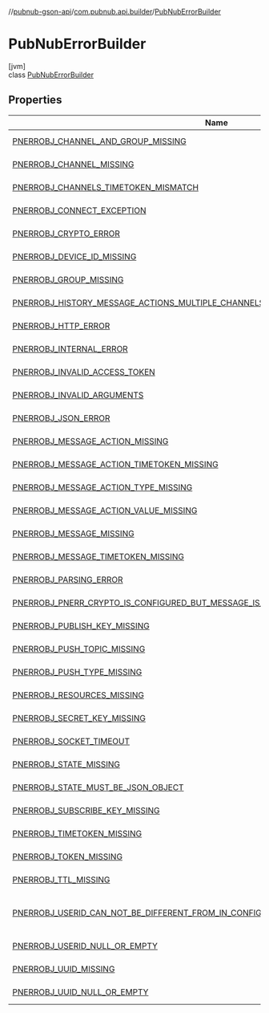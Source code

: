 //[pubnub-gson-api](../../../index.md)/[com.pubnub.api.builder](../index.md)/[PubNubErrorBuilder](index.md)

# PubNubErrorBuilder

[jvm]\
class [PubNubErrorBuilder](index.md)

## Properties

| Name | Summary |
|---|---|
| [PNERROBJ_CHANNEL_AND_GROUP_MISSING](-p-n-e-r-r-o-b-j_-c-h-a-n-n-e-l_-a-n-d_-g-r-o-u-p_-m-i-s-s-i-n-g.md) | [jvm]<br>val [PNERROBJ_CHANNEL_AND_GROUP_MISSING](-p-n-e-r-r-o-b-j_-c-h-a-n-n-e-l_-a-n-d_-g-r-o-u-p_-m-i-s-s-i-n-g.md): [PubNubError](../../../../../pubnub-core/pubnub-core-api/pubnub-core-api/com.pubnub.api/-pub-nub-error/index.md) |
| [PNERROBJ_CHANNEL_MISSING](-p-n-e-r-r-o-b-j_-c-h-a-n-n-e-l_-m-i-s-s-i-n-g.md) | [jvm]<br>val [PNERROBJ_CHANNEL_MISSING](-p-n-e-r-r-o-b-j_-c-h-a-n-n-e-l_-m-i-s-s-i-n-g.md): [PubNubError](../../../../../pubnub-core/pubnub-core-api/pubnub-core-api/com.pubnub.api/-pub-nub-error/index.md) |
| [PNERROBJ_CHANNELS_TIMETOKEN_MISMATCH](-p-n-e-r-r-o-b-j_-c-h-a-n-n-e-l-s_-t-i-m-e-t-o-k-e-n_-m-i-s-m-a-t-c-h.md) | [jvm]<br>val [PNERROBJ_CHANNELS_TIMETOKEN_MISMATCH](-p-n-e-r-r-o-b-j_-c-h-a-n-n-e-l-s_-t-i-m-e-t-o-k-e-n_-m-i-s-m-a-t-c-h.md): [PubNubError](../../../../../pubnub-core/pubnub-core-api/pubnub-core-api/com.pubnub.api/-pub-nub-error/index.md) |
| [PNERROBJ_CONNECT_EXCEPTION](-p-n-e-r-r-o-b-j_-c-o-n-n-e-c-t_-e-x-c-e-p-t-i-o-n.md) | [jvm]<br>val [PNERROBJ_CONNECT_EXCEPTION](-p-n-e-r-r-o-b-j_-c-o-n-n-e-c-t_-e-x-c-e-p-t-i-o-n.md): [PubNubError](../../../../../pubnub-core/pubnub-core-api/pubnub-core-api/com.pubnub.api/-pub-nub-error/index.md) |
| [PNERROBJ_CRYPTO_ERROR](-p-n-e-r-r-o-b-j_-c-r-y-p-t-o_-e-r-r-o-r.md) | [jvm]<br>val [PNERROBJ_CRYPTO_ERROR](-p-n-e-r-r-o-b-j_-c-r-y-p-t-o_-e-r-r-o-r.md): [PubNubError](../../../../../pubnub-core/pubnub-core-api/pubnub-core-api/com.pubnub.api/-pub-nub-error/index.md) |
| [PNERROBJ_DEVICE_ID_MISSING](-p-n-e-r-r-o-b-j_-d-e-v-i-c-e_-i-d_-m-i-s-s-i-n-g.md) | [jvm]<br>val [PNERROBJ_DEVICE_ID_MISSING](-p-n-e-r-r-o-b-j_-d-e-v-i-c-e_-i-d_-m-i-s-s-i-n-g.md): [PubNubError](../../../../../pubnub-core/pubnub-core-api/pubnub-core-api/com.pubnub.api/-pub-nub-error/index.md) |
| [PNERROBJ_GROUP_MISSING](-p-n-e-r-r-o-b-j_-g-r-o-u-p_-m-i-s-s-i-n-g.md) | [jvm]<br>val [PNERROBJ_GROUP_MISSING](-p-n-e-r-r-o-b-j_-g-r-o-u-p_-m-i-s-s-i-n-g.md): [PubNubError](../../../../../pubnub-core/pubnub-core-api/pubnub-core-api/com.pubnub.api/-pub-nub-error/index.md) |
| [PNERROBJ_HISTORY_MESSAGE_ACTIONS_MULTIPLE_CHANNELS](-p-n-e-r-r-o-b-j_-h-i-s-t-o-r-y_-m-e-s-s-a-g-e_-a-c-t-i-o-n-s_-m-u-l-t-i-p-l-e_-c-h-a-n-n-e-l-s.md) | [jvm]<br>val [PNERROBJ_HISTORY_MESSAGE_ACTIONS_MULTIPLE_CHANNELS](-p-n-e-r-r-o-b-j_-h-i-s-t-o-r-y_-m-e-s-s-a-g-e_-a-c-t-i-o-n-s_-m-u-l-t-i-p-l-e_-c-h-a-n-n-e-l-s.md): [PubNubError](../../../../../pubnub-core/pubnub-core-api/pubnub-core-api/com.pubnub.api/-pub-nub-error/index.md) |
| [PNERROBJ_HTTP_ERROR](-p-n-e-r-r-o-b-j_-h-t-t-p_-e-r-r-o-r.md) | [jvm]<br>val [PNERROBJ_HTTP_ERROR](-p-n-e-r-r-o-b-j_-h-t-t-p_-e-r-r-o-r.md): [PubNubError](../../../../../pubnub-core/pubnub-core-api/pubnub-core-api/com.pubnub.api/-pub-nub-error/index.md) |
| [PNERROBJ_INTERNAL_ERROR](-p-n-e-r-r-o-b-j_-i-n-t-e-r-n-a-l_-e-r-r-o-r.md) | [jvm]<br>val [PNERROBJ_INTERNAL_ERROR](-p-n-e-r-r-o-b-j_-i-n-t-e-r-n-a-l_-e-r-r-o-r.md): [PubNubError](../../../../../pubnub-core/pubnub-core-api/pubnub-core-api/com.pubnub.api/-pub-nub-error/index.md) |
| [PNERROBJ_INVALID_ACCESS_TOKEN](-p-n-e-r-r-o-b-j_-i-n-v-a-l-i-d_-a-c-c-e-s-s_-t-o-k-e-n.md) | [jvm]<br>val [PNERROBJ_INVALID_ACCESS_TOKEN](-p-n-e-r-r-o-b-j_-i-n-v-a-l-i-d_-a-c-c-e-s-s_-t-o-k-e-n.md): [PubNubError](../../../../../pubnub-core/pubnub-core-api/pubnub-core-api/com.pubnub.api/-pub-nub-error/index.md) |
| [PNERROBJ_INVALID_ARGUMENTS](-p-n-e-r-r-o-b-j_-i-n-v-a-l-i-d_-a-r-g-u-m-e-n-t-s.md) | [jvm]<br>val [PNERROBJ_INVALID_ARGUMENTS](-p-n-e-r-r-o-b-j_-i-n-v-a-l-i-d_-a-r-g-u-m-e-n-t-s.md): [PubNubError](../../../../../pubnub-core/pubnub-core-api/pubnub-core-api/com.pubnub.api/-pub-nub-error/index.md) |
| [PNERROBJ_JSON_ERROR](-p-n-e-r-r-o-b-j_-j-s-o-n_-e-r-r-o-r.md) | [jvm]<br>val [PNERROBJ_JSON_ERROR](-p-n-e-r-r-o-b-j_-j-s-o-n_-e-r-r-o-r.md): [PubNubError](../../../../../pubnub-core/pubnub-core-api/pubnub-core-api/com.pubnub.api/-pub-nub-error/index.md) |
| [PNERROBJ_MESSAGE_ACTION_MISSING](-p-n-e-r-r-o-b-j_-m-e-s-s-a-g-e_-a-c-t-i-o-n_-m-i-s-s-i-n-g.md) | [jvm]<br>val [PNERROBJ_MESSAGE_ACTION_MISSING](-p-n-e-r-r-o-b-j_-m-e-s-s-a-g-e_-a-c-t-i-o-n_-m-i-s-s-i-n-g.md): [PubNubError](../../../../../pubnub-core/pubnub-core-api/pubnub-core-api/com.pubnub.api/-pub-nub-error/index.md) |
| [PNERROBJ_MESSAGE_ACTION_TIMETOKEN_MISSING](-p-n-e-r-r-o-b-j_-m-e-s-s-a-g-e_-a-c-t-i-o-n_-t-i-m-e-t-o-k-e-n_-m-i-s-s-i-n-g.md) | [jvm]<br>val [PNERROBJ_MESSAGE_ACTION_TIMETOKEN_MISSING](-p-n-e-r-r-o-b-j_-m-e-s-s-a-g-e_-a-c-t-i-o-n_-t-i-m-e-t-o-k-e-n_-m-i-s-s-i-n-g.md): [PubNubError](../../../../../pubnub-core/pubnub-core-api/pubnub-core-api/com.pubnub.api/-pub-nub-error/index.md) |
| [PNERROBJ_MESSAGE_ACTION_TYPE_MISSING](-p-n-e-r-r-o-b-j_-m-e-s-s-a-g-e_-a-c-t-i-o-n_-t-y-p-e_-m-i-s-s-i-n-g.md) | [jvm]<br>val [PNERROBJ_MESSAGE_ACTION_TYPE_MISSING](-p-n-e-r-r-o-b-j_-m-e-s-s-a-g-e_-a-c-t-i-o-n_-t-y-p-e_-m-i-s-s-i-n-g.md): [PubNubError](../../../../../pubnub-core/pubnub-core-api/pubnub-core-api/com.pubnub.api/-pub-nub-error/index.md) |
| [PNERROBJ_MESSAGE_ACTION_VALUE_MISSING](-p-n-e-r-r-o-b-j_-m-e-s-s-a-g-e_-a-c-t-i-o-n_-v-a-l-u-e_-m-i-s-s-i-n-g.md) | [jvm]<br>val [PNERROBJ_MESSAGE_ACTION_VALUE_MISSING](-p-n-e-r-r-o-b-j_-m-e-s-s-a-g-e_-a-c-t-i-o-n_-v-a-l-u-e_-m-i-s-s-i-n-g.md): [PubNubError](../../../../../pubnub-core/pubnub-core-api/pubnub-core-api/com.pubnub.api/-pub-nub-error/index.md) |
| [PNERROBJ_MESSAGE_MISSING](-p-n-e-r-r-o-b-j_-m-e-s-s-a-g-e_-m-i-s-s-i-n-g.md) | [jvm]<br>val [PNERROBJ_MESSAGE_MISSING](-p-n-e-r-r-o-b-j_-m-e-s-s-a-g-e_-m-i-s-s-i-n-g.md): [PubNubError](../../../../../pubnub-core/pubnub-core-api/pubnub-core-api/com.pubnub.api/-pub-nub-error/index.md) |
| [PNERROBJ_MESSAGE_TIMETOKEN_MISSING](-p-n-e-r-r-o-b-j_-m-e-s-s-a-g-e_-t-i-m-e-t-o-k-e-n_-m-i-s-s-i-n-g.md) | [jvm]<br>val [PNERROBJ_MESSAGE_TIMETOKEN_MISSING](-p-n-e-r-r-o-b-j_-m-e-s-s-a-g-e_-t-i-m-e-t-o-k-e-n_-m-i-s-s-i-n-g.md): [PubNubError](../../../../../pubnub-core/pubnub-core-api/pubnub-core-api/com.pubnub.api/-pub-nub-error/index.md) |
| [PNERROBJ_PARSING_ERROR](-p-n-e-r-r-o-b-j_-p-a-r-s-i-n-g_-e-r-r-o-r.md) | [jvm]<br>val [PNERROBJ_PARSING_ERROR](-p-n-e-r-r-o-b-j_-p-a-r-s-i-n-g_-e-r-r-o-r.md): [PubNubError](../../../../../pubnub-core/pubnub-core-api/pubnub-core-api/com.pubnub.api/-pub-nub-error/index.md) |
| [PNERROBJ_PNERR_CRYPTO_IS_CONFIGURED_BUT_MESSAGE_IS_NOT_ENCRYPTED](-p-n-e-r-r-o-b-j_-p-n-e-r-r_-c-r-y-p-t-o_-i-s_-c-o-n-f-i-g-u-r-e-d_-b-u-t_-m-e-s-s-a-g-e_-i-s_-n-o-t_-e-n-c-r-y-p-t-e-d.md) | [jvm]<br>val [PNERROBJ_PNERR_CRYPTO_IS_CONFIGURED_BUT_MESSAGE_IS_NOT_ENCRYPTED](-p-n-e-r-r-o-b-j_-p-n-e-r-r_-c-r-y-p-t-o_-i-s_-c-o-n-f-i-g-u-r-e-d_-b-u-t_-m-e-s-s-a-g-e_-i-s_-n-o-t_-e-n-c-r-y-p-t-e-d.md): [PubNubError](../../../../../pubnub-core/pubnub-core-api/pubnub-core-api/com.pubnub.api/-pub-nub-error/index.md) |
| [PNERROBJ_PUBLISH_KEY_MISSING](-p-n-e-r-r-o-b-j_-p-u-b-l-i-s-h_-k-e-y_-m-i-s-s-i-n-g.md) | [jvm]<br>val [PNERROBJ_PUBLISH_KEY_MISSING](-p-n-e-r-r-o-b-j_-p-u-b-l-i-s-h_-k-e-y_-m-i-s-s-i-n-g.md): [PubNubError](../../../../../pubnub-core/pubnub-core-api/pubnub-core-api/com.pubnub.api/-pub-nub-error/index.md) |
| [PNERROBJ_PUSH_TOPIC_MISSING](-p-n-e-r-r-o-b-j_-p-u-s-h_-t-o-p-i-c_-m-i-s-s-i-n-g.md) | [jvm]<br>val [PNERROBJ_PUSH_TOPIC_MISSING](-p-n-e-r-r-o-b-j_-p-u-s-h_-t-o-p-i-c_-m-i-s-s-i-n-g.md): [PubNubError](../../../../../pubnub-core/pubnub-core-api/pubnub-core-api/com.pubnub.api/-pub-nub-error/index.md) |
| [PNERROBJ_PUSH_TYPE_MISSING](-p-n-e-r-r-o-b-j_-p-u-s-h_-t-y-p-e_-m-i-s-s-i-n-g.md) | [jvm]<br>val [PNERROBJ_PUSH_TYPE_MISSING](-p-n-e-r-r-o-b-j_-p-u-s-h_-t-y-p-e_-m-i-s-s-i-n-g.md): [PubNubError](../../../../../pubnub-core/pubnub-core-api/pubnub-core-api/com.pubnub.api/-pub-nub-error/index.md) |
| [PNERROBJ_RESOURCES_MISSING](-p-n-e-r-r-o-b-j_-r-e-s-o-u-r-c-e-s_-m-i-s-s-i-n-g.md) | [jvm]<br>val [PNERROBJ_RESOURCES_MISSING](-p-n-e-r-r-o-b-j_-r-e-s-o-u-r-c-e-s_-m-i-s-s-i-n-g.md): [PubNubError](../../../../../pubnub-core/pubnub-core-api/pubnub-core-api/com.pubnub.api/-pub-nub-error/index.md) |
| [PNERROBJ_SECRET_KEY_MISSING](-p-n-e-r-r-o-b-j_-s-e-c-r-e-t_-k-e-y_-m-i-s-s-i-n-g.md) | [jvm]<br>val [PNERROBJ_SECRET_KEY_MISSING](-p-n-e-r-r-o-b-j_-s-e-c-r-e-t_-k-e-y_-m-i-s-s-i-n-g.md): [PubNubError](../../../../../pubnub-core/pubnub-core-api/pubnub-core-api/com.pubnub.api/-pub-nub-error/index.md) |
| [PNERROBJ_SOCKET_TIMEOUT](-p-n-e-r-r-o-b-j_-s-o-c-k-e-t_-t-i-m-e-o-u-t.md) | [jvm]<br>val [PNERROBJ_SOCKET_TIMEOUT](-p-n-e-r-r-o-b-j_-s-o-c-k-e-t_-t-i-m-e-o-u-t.md): [PubNubError](../../../../../pubnub-core/pubnub-core-api/pubnub-core-api/com.pubnub.api/-pub-nub-error/index.md) |
| [PNERROBJ_STATE_MISSING](-p-n-e-r-r-o-b-j_-s-t-a-t-e_-m-i-s-s-i-n-g.md) | [jvm]<br>val [PNERROBJ_STATE_MISSING](-p-n-e-r-r-o-b-j_-s-t-a-t-e_-m-i-s-s-i-n-g.md): [PubNubError](../../../../../pubnub-core/pubnub-core-api/pubnub-core-api/com.pubnub.api/-pub-nub-error/index.md) |
| [PNERROBJ_STATE_MUST_BE_JSON_OBJECT](-p-n-e-r-r-o-b-j_-s-t-a-t-e_-m-u-s-t_-b-e_-j-s-o-n_-o-b-j-e-c-t.md) | [jvm]<br>val [PNERROBJ_STATE_MUST_BE_JSON_OBJECT](-p-n-e-r-r-o-b-j_-s-t-a-t-e_-m-u-s-t_-b-e_-j-s-o-n_-o-b-j-e-c-t.md): [PubNubError](../../../../../pubnub-core/pubnub-core-api/pubnub-core-api/com.pubnub.api/-pub-nub-error/index.md) |
| [PNERROBJ_SUBSCRIBE_KEY_MISSING](-p-n-e-r-r-o-b-j_-s-u-b-s-c-r-i-b-e_-k-e-y_-m-i-s-s-i-n-g.md) | [jvm]<br>val [PNERROBJ_SUBSCRIBE_KEY_MISSING](-p-n-e-r-r-o-b-j_-s-u-b-s-c-r-i-b-e_-k-e-y_-m-i-s-s-i-n-g.md): [PubNubError](../../../../../pubnub-core/pubnub-core-api/pubnub-core-api/com.pubnub.api/-pub-nub-error/index.md) |
| [PNERROBJ_TIMETOKEN_MISSING](-p-n-e-r-r-o-b-j_-t-i-m-e-t-o-k-e-n_-m-i-s-s-i-n-g.md) | [jvm]<br>val [PNERROBJ_TIMETOKEN_MISSING](-p-n-e-r-r-o-b-j_-t-i-m-e-t-o-k-e-n_-m-i-s-s-i-n-g.md): [PubNubError](../../../../../pubnub-core/pubnub-core-api/pubnub-core-api/com.pubnub.api/-pub-nub-error/index.md) |
| [PNERROBJ_TOKEN_MISSING](-p-n-e-r-r-o-b-j_-t-o-k-e-n_-m-i-s-s-i-n-g.md) | [jvm]<br>val [PNERROBJ_TOKEN_MISSING](-p-n-e-r-r-o-b-j_-t-o-k-e-n_-m-i-s-s-i-n-g.md): [PubNubError](../../../../../pubnub-core/pubnub-core-api/pubnub-core-api/com.pubnub.api/-pub-nub-error/index.md) |
| [PNERROBJ_TTL_MISSING](-p-n-e-r-r-o-b-j_-t-t-l_-m-i-s-s-i-n-g.md) | [jvm]<br>val [PNERROBJ_TTL_MISSING](-p-n-e-r-r-o-b-j_-t-t-l_-m-i-s-s-i-n-g.md): [PubNubError](../../../../../pubnub-core/pubnub-core-api/pubnub-core-api/com.pubnub.api/-pub-nub-error/index.md) |
| [PNERROBJ_USERID_CAN_NOT_BE_DIFFERENT_FROM_IN_CONFIGURATION_WHEN_WITHHEARTBEAT_TRUE](-p-n-e-r-r-o-b-j_-u-s-e-r-i-d_-c-a-n_-n-o-t_-b-e_-d-i-f-f-e-r-e-n-t_-f-r-o-m_-i-n_-c-o-n-f-i-g-u-r-a-t-i-o-n_-w-h-e-n_-w-i-t-h-h-e-a-r-t-b-e-a-t_-t-r-u-e.md) | [jvm]<br>val [PNERROBJ_USERID_CAN_NOT_BE_DIFFERENT_FROM_IN_CONFIGURATION_WHEN_WITHHEARTBEAT_TRUE](-p-n-e-r-r-o-b-j_-u-s-e-r-i-d_-c-a-n_-n-o-t_-b-e_-d-i-f-f-e-r-e-n-t_-f-r-o-m_-i-n_-c-o-n-f-i-g-u-r-a-t-i-o-n_-w-h-e-n_-w-i-t-h-h-e-a-r-t-b-e-a-t_-t-r-u-e.md): [PubNubError](../../../../../pubnub-core/pubnub-core-api/pubnub-core-api/com.pubnub.api/-pub-nub-error/index.md) |
| [PNERROBJ_USERID_NULL_OR_EMPTY](-p-n-e-r-r-o-b-j_-u-s-e-r-i-d_-n-u-l-l_-o-r_-e-m-p-t-y.md) | [jvm]<br>val [PNERROBJ_USERID_NULL_OR_EMPTY](-p-n-e-r-r-o-b-j_-u-s-e-r-i-d_-n-u-l-l_-o-r_-e-m-p-t-y.md): [PubNubError](../../../../../pubnub-core/pubnub-core-api/pubnub-core-api/com.pubnub.api/-pub-nub-error/index.md) |
| [PNERROBJ_UUID_MISSING](-p-n-e-r-r-o-b-j_-u-u-i-d_-m-i-s-s-i-n-g.md) | [jvm]<br>val [PNERROBJ_UUID_MISSING](-p-n-e-r-r-o-b-j_-u-u-i-d_-m-i-s-s-i-n-g.md): [PubNubError](../../../../../pubnub-core/pubnub-core-api/pubnub-core-api/com.pubnub.api/-pub-nub-error/index.md) |
| [PNERROBJ_UUID_NULL_OR_EMPTY](-p-n-e-r-r-o-b-j_-u-u-i-d_-n-u-l-l_-o-r_-e-m-p-t-y.md) | [jvm]<br>val [PNERROBJ_UUID_NULL_OR_EMPTY](-p-n-e-r-r-o-b-j_-u-u-i-d_-n-u-l-l_-o-r_-e-m-p-t-y.md): [PubNubError](../../../../../pubnub-core/pubnub-core-api/pubnub-core-api/com.pubnub.api/-pub-nub-error/index.md) |
